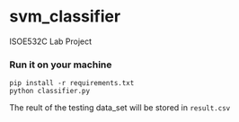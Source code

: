 # svm_classifier
ISOE532C Lab Project

### Run it on your machine 
```
pip install -r requirements.txt
python classifier.py
```
The reult of the testing data_set will be stored in `result.csv` 

